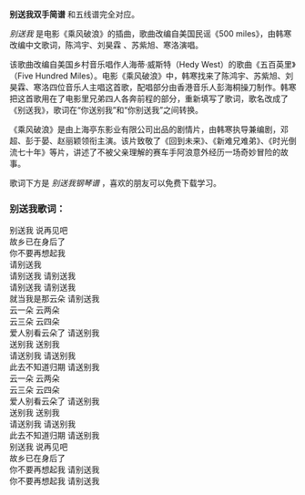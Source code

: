 

**别送我双手简谱** 和五线谱完全对应。

_别送我_ 是电影《乘风破浪》的插曲，歌曲改编自美国民谣《500 miles》，由韩寒改编中文歌词，陈鸿宇、刘昊霖 、苏紫旭、寒洛演唱。

该歌曲改编自美国乡村音乐唱作人海蒂·威斯特（Hedy West）的歌曲《五百英里》（Five Hundred
Miles）。电影《乘风破浪》中，韩寒找来了陈鸿宇、苏紫旭、刘昊霖、寒洛四位音乐人主唱这首歌，配唱部分由香港音乐人彭海桐操刀制作。韩寒把这首歌用在了电影里兄弟四人各奔前程的部分，重新填写了歌词，歌名改成了《别送我》，歌词在“你送别我”和“你别送我”之间转换。

《乘风破浪》是由上海亭东影业有限公司出品的剧情片，由韩寒执导兼编剧，邓超、彭于晏、赵丽颖领衔主演。该片致敬了《回到未来》、《新难兄难弟》、《时光倒流七十年》等片，讲述了不被父亲理解的赛车手阿浪意外经历一场奇妙冒险的故事。

歌词下方是 _别送我钢琴谱_ ，喜欢的朋友可以免费下载学习。

### 别送我歌词：

别送我 说再见吧  
故乡已在身后了  
你不要再想起我  
请别送我  
请别送我 请别送我  
请别送我 请别送我  
就当我是那云朵 请别送我  
云一朵 云两朵  
云三朵 云四朵  
爱人别看云朵了 请送别我  
送别我 送别我  
请送别我 请送别我  
此去不知道归期 请送别我  
云一朵 云两朵  
云三朵 云四朵  
爱人别看云朵了 请送别我  
送别我 送别我  
请送别我 请送别我  
此去不知道归期 请送别我  
别送我 说再见吧  
故乡已在身后了  
你不要再想起我 请别送我  
你不要再想起我 请别送我

